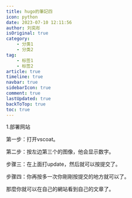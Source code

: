 ```yaml
---
title: hugo的筆記四
icon: python
date: 2023-07-10 12:11:56
author: 刘奕彤
isOriginal: true
category: 
    - 分类1
    - 分类2
tag:
    - 标签1
    - 标签2
article: true
timeline: true
navbar: true
sidebarIcon: true
comment: true
lastUpdated: true
backToTop: true
toc: true
---
```


1.部署网站

第一步：打开vscoat。

第二步：按左边第三个的图像，他会显示数字。

步骤三：在上面打update，然后就可以按提交了。

步骤四：你再按多一次你剛剛按提交的地方就可以了。

那麼你就可以在自己的網站看到自己的文章了。
